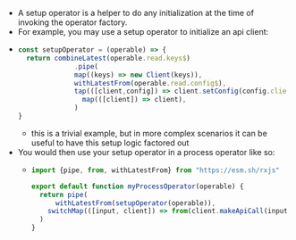 - A setup operator is a helper to do any initialization at the time of invoking the operator factory.
- For example, you may use a setup operator to initialize an api client:
- ```javascript
  const setupOperator = (operable) => {
    return combineLatest(operable.read.keys$)
    			.pipe(
      			map((keys) => new Client(keys)),
      			withLatestFrom(operable.read.config$),
      			tap(([client,config]) => client.setConfig(config.clientConfig)),
                  map(([client]) => client),
    			)
  }
  ```
	- this is a trivial example, but in more complex scenarios it can be useful to have this setup logic factored out
- You would then use your setup operator in a process operator like so:
	- ```javascript
	  import {pipe, from, withLatestFrom} from "https://esm.sh/rxjs"
	  
	  export default function myProcessOperator(operable) {
	    return pipe(
	    	withLatestFrom(setupOperator(operable)),
	      switchMap(([input, client]) => from(client.makeApiCall(input)))
	    )
	  }
	  ```